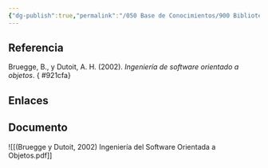 ```yaml
---
{"dg-publish":true,"permalink":"/050 Base de Conocimientos/900 Biblioteca/Zk Lib (Bruegge y Dutoit, 2002) Ingeniería del Software Orientada a Objetos/","tags":["libro","ingenieríaDelSoftware","orientaciónAObjetos"]}
---
```


## Referencia
Bruegge, B., y Dutoit, A. H. (2002). _Ingeniería de software orientado a objetos_.
{ #921cfa}


## Enlaces

## Documento
![[(Bruegge y Dutoit, 2002) Ingeniería del Software Orientada a Objetos.pdf]]